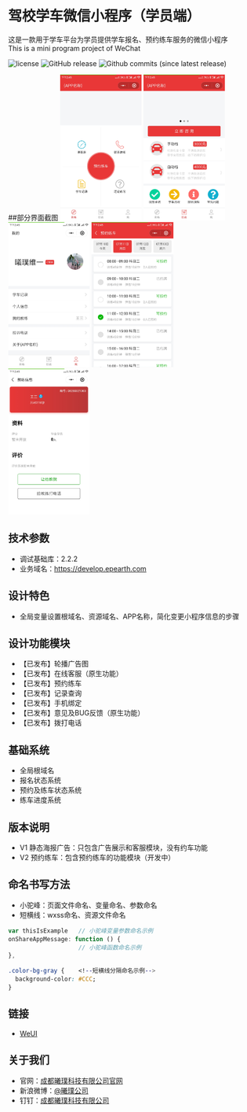 ﻿# 驾校学车微信小程序（学员端）
这是一款用于学车平台为学员提供学车报名、预约练车服务的微信小程序  
This is a mini program project of WeChat

![license](https://img.shields.io/github/license/EpearthLtd/drivingSchool-mini-student.svg)
![GitHub release](https://img.shields.io/github/release/EpearthLtd/drivingSchool-mini-student/all.svg)
![Github commits (since latest release)](https://img.shields.io/github/commits-since/EpearthLtd/drivingSchool-mini-student/latest.svg)  

##部分界面截图
<img src="/demoImg/training.jpg" alt="page training (home page)" width="33%"> 
<img src="/demoImg/poster.jpg" alt="page poster" width="33%"> 
<img src="/demoImg/me.jpg" alt="page me" width="33%"> 
<img src="/demoImg/reservation.jpg" alt="page reservation" width="33%"> 
<img src="/demoImg/coachinfo.jpg" alt="page coachinfo" width="33%"> 

## 技术参数
* 调试基础库：2.2.2
* 业务域名：https://develop.epearth.com

## 设计特色
* 全局变量设置根域名、资源域名、APP名称，简化变更小程序信息的步骤

## 设计功能模块
* 【已发布】轮播广告图
* 【已发布】在线客服（原生功能）
* 【已发布】预约练车
* 【已发布】记录查询
* 【已发布】手机绑定
* 【已发布】意见及BUG反馈（原生功能）
* 【已发布】拨打电话

## 基础系统
* 全局根域名
* 报名状态系统
* 预约及练车状态系统
* 练车进度系统

## 版本说明
* V1 静态海报广告：只包含广告展示和客服模块，没有约车功能
* V2 预约练车：包含预约练车的功能模块（开发中）

## 命名书写方法
* 小驼峰：页面文件命名、变量命名、参数命名
* 短横线：wxss命名、资源文件命名
```JavaScript
var thisIsExample   // 小驼峰变量参数命名示例
onShareAppMessage: function () {
                    // 小驼峰函数命名示例
},
```
```CSS
.color-bg-gray {    <!--短横线分隔命名示例-->
  background-color: #CCC;
}
```
## 链接
* [WeUI](https://github.com/Tencent/weui-wxss)

## 关于我们
* 官网：[成都曦璞科技有限公司官网](http://www.epearth.com)
* 新浪微博：[@曦璞公司](https://weibo.com/xipugongsi)
* 钉钉：[成都曦璞科技有限公司](https://h5.dingtalk.com/home/orgHome.html?corpId=dingaec3efd8fe21f19d35c2f4657eb6378f&token=7f52ac4cc9fc070c5c8457a4610c5006&from=share&_dt_no_comment=1)





